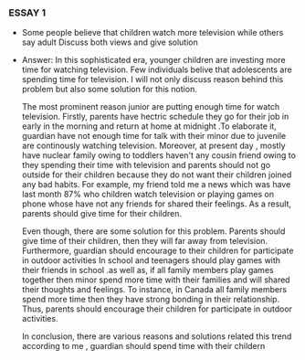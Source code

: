 ### ESSAY 1

- Some people believe that children watch more television while others say adult
  Discuss both views and give solution

- Answer:
  In this sophisticated era, younger children are investing more time for watching television. Few individuals belive that adolescents are spending time for television. I will not only discuss reason behind this problem but also some solution for this notion.

  The most prominent reason junior are putting enough time for watch television. Firstly, parents have hectric schedule they go for their job in early in the morning and return at home at midnight .To elaborate it, guardian have not enough time for talk with their minor due to juvenile are continously watching television. Moreover, at present day , mostly have nuclear family owing to toddlers haven't any cousin friend owing to they spending their time with television and parents should not go outside for their children because they do not want their children joined any bad habits. For example, my friend told me a news which was have last month 87% who children watch television or playing games on phone whose have not any friends for shared their feelings. As a result, parents should give time for their children.

  Even though, there are some solution for this problem. Parents should give time of their children, then they will far away from television. Furthermore, guardian should encourage to their children for participate in outdoor activities In school and teenagers should play games with their friends in school .as well as, if all family members play games together then minor spend more time with their families and will shared their thoughts and feelings. To instance, in Canada all family members spend more time then they have strong bonding in their relationship. Thus, parents should encourage their children for participate in outdoor activities.

  In conclusion, there are various reasons and solutions related this trend according to me , guardian should spend time with their childern
